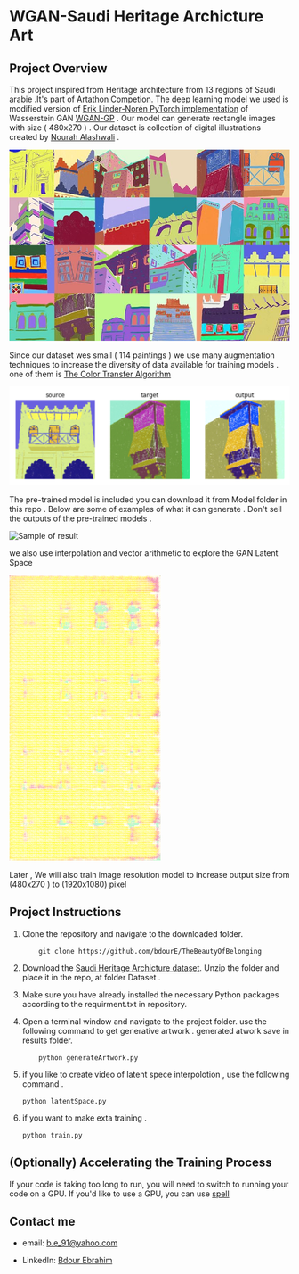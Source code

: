 


# WGAN-Saudi Heritage Archicture Art



## Project Overview

 This project inspired from Heritage architecture from 13 regions of Saudi arabie .It's part of [Artathon Competion](https://www.theglobalaisummit.com). The deep learning model  we used is  modified version of [Erik Linder-Norén PyTorch implementation](https://github.com/eriklindernoren/PyTorch-GAN/blob/master/implementations/wgan_gp) of  Wasserstein GAN [WGAN-GP](https://arxiv.org/pdf/1704.00028.pdf) . Our model can generate rectangle images with size ( 480x270 )  . Our dataset is collection of digital illustrations created by [Nourah Alashwali](https://www.instagram.com/noura_alashwali/) . 
 
![Sample of dataset](./images/sample_dataset.JPG)


 Since our dataset wes small ( 114 paintings  ) we use many augmentation techniques to increase the diversity of data available for training models . one of them is   [The Color Transfer Algorithm](https://www.pyimagesearch.com/2014/06/30/super-fast-color-transfer-images/) 
 
 ![Sample of color swap](./images/color_swap.png)
 
  The pre-trained model is included you can download it from Model folder in this repo . Below are some of examples of what it can generate . Don't sell the outputs of the pre-trained models .
  
 ![Sample of result](./images/result1.png)
 
we also use  interpolation and vector arithmetic to explore the GAN Latent Space 

![Sample of result](./images/animation.gif)
 
 Later , We will  also train image resolution model to increase output size from (480x270 ) to (1920x1080) pixel 
 
 

## Project Instructions

1. Clone the repository and navigate to the downloaded folder.
	
	```	
		git clone https://github.com/bdourE/TheBeautyOfBelonging
	```
2. Download the [Saudi Heritage Archicture dataset](https://drive.google.com/open?id=1VNvM5xlqKkJr1-T7mI1jaF3m6f_sO5jR).  Unzip the folder and place it in the repo, at folder Dataset .  

3. Make sure you have already installed the necessary Python packages according to the requirment.txt in repository.

4. Open a terminal window and navigate to the project folder. use the following command to get generative artwork . generated atwork save in results folder.
	
	```
		python generateArtwork.py
	```
    
5. if you like to create video of latent spece interpolotion , use the following command .
    
    ```
    python latentSpace.py
    ```
    
6. if you want to make exta training .

    ```
    python train.py
    ```


## (Optionally) Accelerating the Training Process 

If your code is taking too long to run, you will need to switch to running your code on a GPU.  If you'd like to use a GPU, you can use [spell](https://web.spell.run/refer/bdour)


##  Contact me 

*  email: b.e_91@yahoo.com

*  LinkedIn: [Bdour Ebrahim](https://www.linkedin.com/in/bdour-ebrahim-682b17145/)
